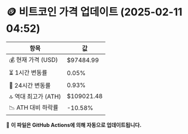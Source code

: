 # 🪙 비트코인 가격 업데이트 (2025-02-11 04:52)

| 항목                | 값 |
|--------------------|----------------|
| 💰 현재 가격 (USD) | $97484.99 |
| ⏳ 1시간 변동률    | 0.05% |
| 📆 24시간 변동률   | 0.93% |
| 🔝 역대 최고가 (ATH) | $109021.48 |
| 📉 ATH 대비 하락률 | -10.58% |

🔄 **이 파일은 GitHub Actions에 의해 자동으로 업데이트됩니다.**
